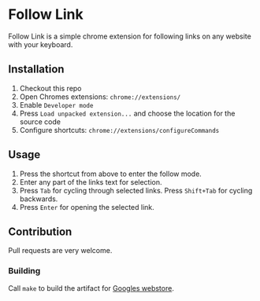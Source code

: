 # Follow Link

Follow Link is a simple chrome extension for following links on any website with your keyboard.

## Installation

1. Checkout this repo
2. Open Chromes extensions: `chrome://extensions/`
3. Enable `Developer mode`
4. Press `Load unpacked extension...` and choose the location for the source code
5. Configure shortcuts: `chrome://extensions/configureCommands`

## Usage

1. Press the shortcut from above to enter the follow mode.
2. Enter any part of the links text for selection.
3. Press `Tab` for cycling through selected links.
   Press `Shift+Tab` for cycling backwards.
4. Press `Enter` for opening the selected link.

## Contribution

Pull requests are very welcome.

### Building

Call `make` to build the artifact for [Googles webstore](https://chrome.google.com/webstore).
